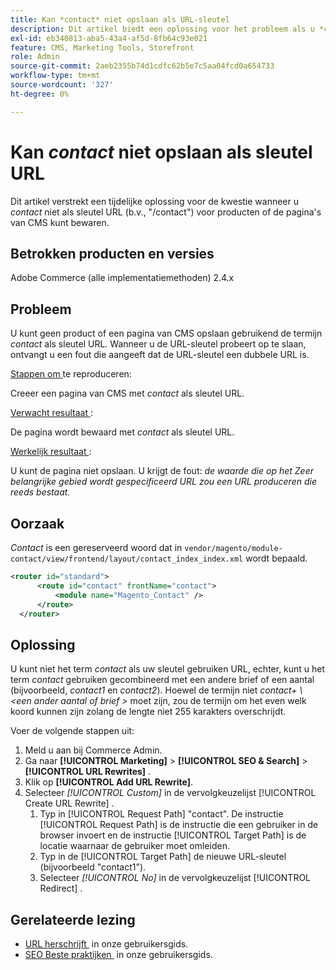 ```yaml
---
title: Kan *contact* niet opslaan als URL-sleutel
description: Dit artikel biedt een oplossing voor het probleem als u *contact* niet kunt opslaan als een URL-sleutel (bijvoorbeeld "/contact") voor producten of CMS-pagina's. Wanneer u de URL-sleutel probeert op te slaan, ontvangt u een fout die aangeeft dat de URL-sleutel een dubbele URL is.
exl-id: eb340813-aba5-43a4-af5d-8fb64c93e021
feature: CMS, Marketing Tools, Storefront
role: Admin
source-git-commit: 2aeb2355b74d1cdfc62b5e7c5aa04fcd0a654733
workflow-type: tm+mt
source-wordcount: '327'
ht-degree: 0%

---
```


# Kan *contact* niet opslaan als sleutel URL

Dit artikel verstrekt een tijdelijke oplossing voor de kwestie wanneer u *contact* niet als sleutel URL (b.v., &quot;/contact&quot;) voor producten of de pagina&#39;s van CMS kunt bewaren.

## Betrokken producten en versies

Adobe Commerce (alle implementatiemethoden) 2.4.x

## Probleem

U kunt geen product of een pagina van CMS opslaan gebruikend de termijn *contact* als sleutel URL. Wanneer u de URL-sleutel probeert op te slaan, ontvangt u een fout die aangeeft dat de URL-sleutel een dubbele URL is.

<u> Stappen om </u> te reproduceren:

Creeer een pagina van CMS met *contact* als sleutel URL.

<u> Verwacht resultaat </u>:

De pagina wordt bewaard met *contact* als sleutel URL.

<u> Werkelijk resultaat </u>:

U kunt de pagina niet opslaan. U krijgt de fout: *de waarde die op het Zeer belangrijke gebied wordt gespecificeerd URL zou een URL produceren die reeds bestaat.*

## Oorzaak

*Contact* is een gereserveerd woord dat in `vendor/magento/module-contact/view/frontend/layout/contact_index_index.xml` wordt bepaald.

```xml
<router id="standard">
      <route id="contact" frontName="contact">
          <module name="Magento_Contact" />
      </route>
  </router>
```

## Oplossing

U kunt niet het term *contact* als uw sleutel gebruiken URL, echter, kunt u het term *contact* gebruiken gecombineerd met een andere brief of een aantal (bijvoorbeeld, *contact1* en *contact2*). Hoewel de termijn niet *contact+ \ &lt;een ander aantal of brief \>* moet zijn, zou de termijn om het even welk koord kunnen zijn zolang de lengte niet 255 karakters overschrijdt.

Voer de volgende stappen uit:

1. Meld u aan bij Commerce Admin.
1. Ga naar **[!UICONTROL Marketing]** > **[!UICONTROL SEO & Search]** > **[!UICONTROL URL Rewrites]** .
1. Klik op **[!UICONTROL Add URL Rewrite]**.
1. Selecteer *[!UICONTROL Custom]* in de vervolgkeuzelijst [!UICONTROL Create URL Rewrite] .
   1. Typ in [!UICONTROL Request Path] &quot;contact&quot;. De instructie [!UICONTROL Request Path] is de instructie die een gebruiker in de browser invoert en de instructie [!UICONTROL Target Path] is de locatie waarnaar de gebruiker moet omleiden.
   1. Typ in de [!UICONTROL Target Path] de nieuwe URL-sleutel (bijvoorbeeld &quot;contact1&quot;).
   1. Selecteer *[!UICONTROL No]* in de vervolgkeuzelijst [!UICONTROL Redirect] .

## Gerelateerde lezing

* [&#x200B; URL herschrijft &#x200B;](https://experienceleague.adobe.com/nl/docs/commerce-admin/marketing/seo/url-rewrites/url-rewrite) in onze gebruikersgids.
* [&#x200B; SEO Beste praktijken &#x200B;](https://experienceleague.adobe.com/nl/docs/commerce-admin/marketing/seo/seo-overview) in onze gebruikersgids.
